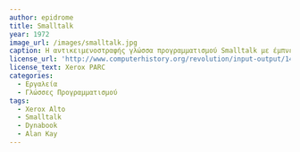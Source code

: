 ```yaml
---
author: epidrome
title: Smalltalk
year: 1972
image_url: /images/smalltalk.jpg
caption: Η αντικειμενοστραφής γλώσσα προγραμματισμού Smalltalk με έμπνευση από τον τρόπο που επικοινωνούν σε πολύ μεγάλη κλίμακα τα βιολογικά κύταρα, είχε έμφαση σε οντότητες υψηλού επιπέδου και στην διάδραση με τον χρήστη και έτσι διευκόλυνε την κατασκευή και τις δοκιμές του λογισμικού που τελικά οδήγησε στους πρώτους επιτυχημένους εμπορικά επιτραπέζιους υπολογιστές. 
license_url: 'http://www.computerhistory.org/revolution/input-output/14/347/1859'
license_text: Xerox PARC
categories:
  - Εργαλεία 
  - Γλώσσες Προγραμματισμού 
tags:
  - Xerox Alto
  - Smalltalk
  - Dynabook
  - Alan Kay
---
```

